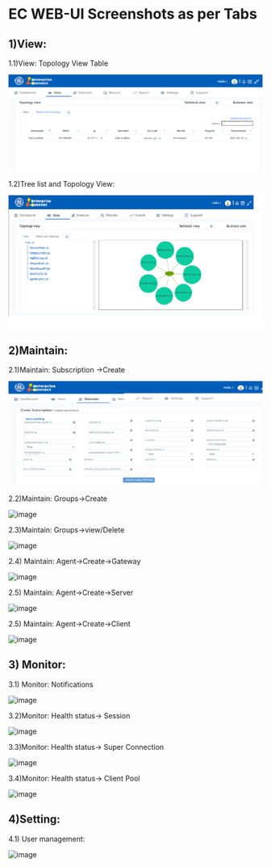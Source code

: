 # EC WEB-UI Screenshots as per Tabs


## 1)View:

1.1)View: Topology View Table

![Alt text](./docs/Ec%20Screenshot/View/ViewTopology.png?raw=true "Optional Title")


1.2)Tree list and Topology View: 


![Alt text](/docs/Ec%20Screenshot/View/ViewTreelist.png?raw=true "Optional Title")





## 2)Maintain:

2.1)Maintain: Subscription ->Create



![Alt text](/docs/Ec%20Screenshot/Maintain/MaintainSubscription.png?raw=true "Optional Title")








2.2)Maintain: Groups->Create


 ![image](https://user-images.githubusercontent.com/76679290/109764959-31b6f580-7c1a-11eb-9f67-f12fe86184b2.png)




2.3)Maintain: Groups->view/Delete


![image](https://user-images.githubusercontent.com/76679290/109986238-92822300-7d2b-11eb-9ef8-c2feacf67571.png)




2.4) Maintain: Agent->Create->Gateway


![image](https://user-images.githubusercontent.com/76679290/109986359-aa59a700-7d2b-11eb-801d-1a33dd69071c.png)











2.5) Maintain: Agent->Create->Server

 
![image](https://user-images.githubusercontent.com/76679290/109986408-b8a7c300-7d2b-11eb-808d-844c16996cac.png)






2.5) Maintain: Agent->Create->Client


 ![image](https://user-images.githubusercontent.com/76679290/109986507-d117dd80-7d2b-11eb-969d-0b69b667be9c.png)






## 3) Monitor:

3.1)	Monitor: Notifications


![image](https://user-images.githubusercontent.com/76679290/109986613-ec82e880-7d2b-11eb-95fe-1ee6cf288fba.png)












3.2)Monitor: Health status-> Session

![image](https://user-images.githubusercontent.com/76679290/109986755-0de3d480-7d2c-11eb-898d-067a90386635.png)











3.3)Monitor: Health status-> Super Connection

 
![image](https://user-images.githubusercontent.com/76679290/109986825-1b00c380-7d2c-11eb-9ecc-437d33bd5661.png)







3.4)Monitor: Health status-> Client Pool

 ![image](https://user-images.githubusercontent.com/76679290/109986883-29e77600-7d2c-11eb-93f9-67cc848652b9.png)





## 4)Setting:  

4.1) User management:


![image](https://user-images.githubusercontent.com/76679290/109986946-35d33800-7d2c-11eb-8643-d9955f9e0f1c.png)





